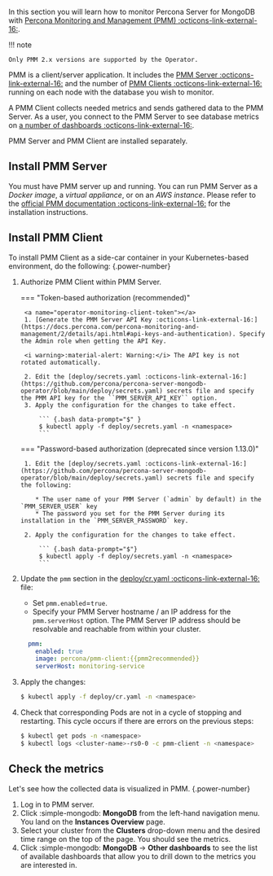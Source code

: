 In this section you will learn how to monitor Percona Server for MongoDB with [Percona Monitoring and Management (PMM) :octicons-link-external-16:](https://docs.percona.com/percona-monitoring-and-management/2/index.html).

!!! note

    Only PMM 2.x versions are supported by the Operator.

PMM is a client/server application. It includes the [PMM Server :octicons-link-external-16:](https://docs.percona.com/percona-monitoring-and-management/2/details/architecture.html#pmm-server) and the number of [PMM Clients :octicons-link-external-16:](https://docs.percona.com/percona-monitoring-and-management/2/details/architecture.html#pmm-client) running on each node with the database you wish to monitor.

A PMM Client collects needed metrics and sends gathered data to the PMM Server.
 As a user, you connect to the PMM Server to see database metrics on
[a number of dashboards :octicons-link-external-16:](https://docs.percona.com/percona-monitoring-and-management/details/dashboards/dashboard-mongodb-experimental_collection_overview.html).

PMM Server and PMM Client are installed separately.

## Install PMM Server

You must have PMM server up and running. You can run PMM Server as a *Docker image*, a *virtual appliance*, or on an *AWS instance*.
Please refer to the [official PMM documentation :octicons-link-external-16:](https://docs.percona.com/percona-monitoring-and-management/2/setting-up/server/index.html)
for the installation instructions.

## Install PMM Client

To install PMM Client as a side-car container in your Kubernetes-based environment, do the following:
{.power-number}

1. Authorize PMM Client within PMM Server. 

    === "Token-based authorization (recommended)"

        <a name="operator-monitoring-client-token"></a>
        1. [Generate the PMM Server API Key :octicons-link-external-16:](https://docs.percona.com/percona-monitoring-and-management/2/details/api.html#api-keys-and-authentication). Specify the Admin role when getting the API Key. 

        <i warning>:material-alert: Warning:</i> The API key is not rotated automatically.

        2. Edit the [deploy/secrets.yaml :octicons-link-external-16:](https://github.com/percona/percona-server-mongodb-operator/blob/main/deploy/secrets.yaml) secrets file and specify the PMM API key for the ``PMM_SERVER_API_KEY`` option.
        3. Apply the configuration for the changes to take effect.

            ``` {.bash data-prompt="$" }
            $ kubectl apply -f deploy/secrets.yaml -n <namespace>
            ```
    
    === "Password-based authorization (deprecated since version 1.13.0)"

        1. Edit the [deploy/secrets.yaml :octicons-link-external-16:](https://github.com/percona/percona-server-mongodb-operator/blob/main/deploy/secrets.yaml) secrets file and specify the following:

           * The user name of your PMM Server (`admin` by default) in the `PMM_SERVER_USER` key 
           * The password you set for the PMM Server during its installation in the `PMM_SERVER_PASSWORD` key.

        2. Apply the configuration for the changes to take effect.

            ``` {.bash data-prompt="$"}
            $ kubectl apply -f deploy/secrets.yaml -n <namespace>
            ```

2. Update the `pmm` section in the [deploy/cr.yaml :octicons-link-external-16:](https://github.com/percona/percona-server-mongodb-operator/blob/main/deploy/cr.yaml) file:

    * Set `pmm.enabled`=`true`.
    * Specify your PMM Server hostname / an IP address for the `pmm.serverHost` option. The PMM Server IP address should be resolvable and reachable from within your cluster.

     ```yaml
       pmm:
         enabled: true
         image: percona/pmm-client:{{pmm2recommended}}
         serverHost: monitoring-service
     ``` 
3. Apply the changes:

    ``` {.bash data-prompt="$"}
    $ kubectl apply -f deploy/cr.yaml -n <namespace>
    ```

4. Check that corresponding Pods are not in a cycle of stopping and restarting.
    This cycle occurs if there are errors on the previous steps:

    ```{.bash data-prompt="$"}
    $ kubectl get pods -n <namespace>
    $ kubectl logs <cluster-name>-rs0-0 -c pmm-client -n <namespace>
    ```

## Check the metrics

Let's see how the collected data is visualized in PMM.
{.power-number}

1. Log in to PMM server.
2. Click :simple-mongodb: **MongoDB** from the left-hand navigation menu. You land on the **Instances Overview** page. 
3. Select your cluster from the **Clusters** drop-down menu and the desired time range on the top of the page. You should see the metrics.
4. Click :simple-mongodb: **MongoDB**  →  **Other dashboards** to see the list of available dashboards that allow you to drill down to the metrics you are interested in. 
